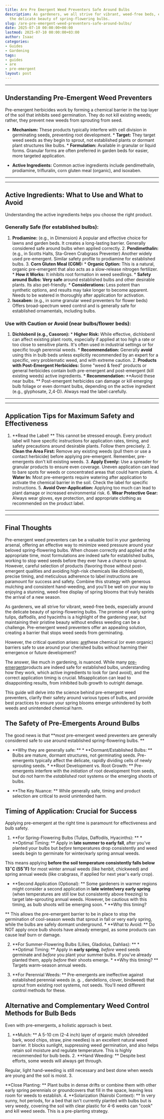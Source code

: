 ```yaml
---
title: Are Pre Emergent Weed Preventers Safe Around Bulbs
description: As gardeners, we all strive for vibrant, weed-free beds, especially around
  the delicate beauty of spring-flowering bulbs.
slug: /are-pre-emergent-weed-preventers-safe-around-bulbs/
date: 2025-07-10 00:00:00+00:00
lastmod: 2025-07-10 00:00:00+03:00
author: Isaac
categories:
- Guides
- Gardening
tags:
- guides
- are
- pre-emergent
layout: post
---
```

---

## Understanding Pre-Emergent Weed Preventers
Pre-emergent herbicides work by forming a chemical barrier in the top layer of the soil that inhibits seed germination. They do not kill existing weeds; rather, they prevent new weeds from sprouting from seed.

* **Mechanism:** These products typically interfere with cell division in germinating seeds, preventing root development. * **Target:** They target weed seeds as they begin to sprout, not established plants or dormant plant structures like bulbs. * **Formulation:** Available in granular or liquid forms. Granular forms are often preferred in garden beds for easier, more targeted application.

* **Active Ingredients:** Common active ingredients include pendimethalin, prodiamine, trifluralin, corn gluten meal (organic), and isoxaben.
---
---

## Active Ingredients: What to Use and What to Avoid
Understanding the active ingredients helps you choose the right product.

### Generally Safe (for established bulbs):
1. **Prodiamine:** (e.g., in Dimension) A popular and effective choice for lawns and garden beds. It creates a long-lasting barrier. Generally considered safe around bulbs when applied correctly. 2. **Pendimethalin:** (e.g., in Scotts Halts, Sta-Green Crabgrass Preventer) Another widely used pre-emergent. Similar safety profile to prodiamine for established bulbs. 3.
**Corn Gluten Meal (CGM):** * **Organic Option:** This is a natural, organic pre-emergent that also acts as a slow-release nitrogen fertilizer. * **How it Works:** It inhibits root formation in weed seedlings. * **Safety around Bulbs:** **Very safe** around established bulbs and other desirable plants. Its also pet-friendly. * **Considerations:** Less potent than synthetic options, and results may take longer to become apparent.
Needs to be watered in thoroughly after application for activation.
4.  **Isoxaben:** (e.g., in some granular weed preventers for flower beds) Offers broad-spectrum weed control and is generally safe for established ornamentals, including bulbs.

### Use with Caution or Avoid (near bulbs/flower beds):
1. **Dichlobenil (e.g., Casoron):** * **Higher Risk:** While effective, dichlobenil can affect existing plant roots, especially if applied at too high a rate or too close to sensitive plants. It's often used in industrial settings or for specific tough perennial weeds. * **Recommendation:** Generally **avoid** using this in bulb beds unless explicitly recommended by an expert for a specific, very problematic weed, and with extreme caution. 2.
**Products with Post-Emergent Herbicides:** Some "weed & feed" products or general herbicides contain both pre-emergent and post-emergent (kill existing weeds) active ingredients. * **Recommendation:** **Avoid these near bulbs. ** Post-emergent herbicides can damage or kill emerging bulb foliage or even dormant bulbs, depending on the active ingredient (e.g., glyphosate, 2,4-D). Always read the label carefully.
---
---

## Application Tips for Maximum Safety and Effectiveness
1. **Read the Label! ** This cannot be stressed enough. Every product label will have specific instructions for application rates, timing, and safety precautions around desirable plants. Follow them precisely. 2. **Clean the Area First:** Remove any existing weeds (pull them or use a contact herbicide) before applying pre-emergent. Remember, pre-emergents don't kill existing weeds. 3. **Apply Evenly:** Use a spreader for granular products to ensure even coverage.
Uneven application can lead to bare spots for weeds or concentrated areas that could harm plants. 4. **Water In:** Most pre-emergents require watering after application to activate the chemical barrier in the soil. Check the label for specific instructions. 5. **Avoid Over-Application:** Applying too much can lead to plant damage or increased environmental risk. 6. **Wear Protective Gear:** Always wear gloves, eye protection, and appropriate clothing as recommended on the product label.
---
---

## Final Thoughts
Pre-emergent weed preventers can be a valuable tool in your gardening arsenal, offering an effective way to minimize weed pressure around your beloved spring-flowering bulbs. When chosen correctly and applied at the appropriate time, most formulations are indeed safe for established bulbs, working to stop weed seeds before they ever have a chance to sprout.
However, careful selection of products (favoring those without post-emergent qualities and avoiding high-risk chemicals like dichlobenil), precise timing, and meticulous adherence to label instructions are paramount for success and safety. Combine this strategy with generous mulching and consistent hand-weeding, and you'll be well on your way to enjoying a stunning, weed-free display of spring blooms that truly heralds the arrival of a new season.

As gardeners, we all strive for vibrant, weed-free beds, especially around the delicate beauty of spring-flowering bulbs. The promise of early spring tulips, daffodils, and hyacinths is a highlight of the gardening year, but maintaining their pristine beauty without endless weeding can be a challenge. Pre-emergent weed preventers offer an appealing solution, creating a barrier that stops weed seeds from germinating.

However, the critical question arises: [are](https://pestpolicy.com/are-butterfly-bushes-bad-for-butterflies/)these chemical (or even organic) barriers safe to use around your cherished bulbs without harming their emergence or future development?

The answer, like much in gardening, is nuanced. While many [pre-emergent](https://pestpolicy.com/when-to-apply-pre-emergent/)products are indeed safe for established bulbs, understanding how they work, which active ingredients to look for (and avoid), and the correct application timing is crucial. Misapplication can lead to disappointing results, from inhibited bulb growth to outright damage.

This guide will delve into the science behind pre-emergent weed preventers, clarify their safety around various types of bulbs, and provide best practices to ensure your spring blooms emerge unhindered by both weeds and unintended chemical harm.

##  The Safety of Pre-Emergents Around Bulbs

The good news is that **most pre-emergent weed preventers are generally considered safe to use around established spring-flowering bulbs. **

* **Why they are generally safe: ** * **Dormant/Established Bulbs: ** Bulbs are mature, dormant structures, not germinating seeds. Pre-emergents typically affect the delicate, rapidly dividing cells of newly sprouting seeds. * **Root Development vs. Root Growth: ** Pre-emergents interfere with the *initiation* of root development from seeds, but do not harm the *established* root systems or the emerging shoots of bulbs.

* **The Key Nuance: ** While generally safe, timing and product selection are critical to avoid unintended harm.

##  Timing of Application: Crucial for Success

Applying pre-emergent at the right time is paramount for effectiveness and bulb safety.

1. **For Spring-Flowering Bulbs (Tulips, Daffodils, Hyacinths): ** * **Optimal Timing: ** Apply in **late summer to early fall**, after you've planted your bulbs but *before* temperatures drop consistently and weed seeds begin to germinate for winter/early spring annual weeds.

This means applying **before the soil temperature consistently falls below $13^\circ \text{C}$ ($55^\circ \text{F}$)** for most winter annual weeds (like henbit, chickweed) and spring annual weeds (like crabgrass, if applied for next year's early crop).

* **Second Application (Optional): ** Some gardeners in warmer regions might consider a second application in **late winter/very early spring** (when temperatures are still low but consistently above freezing) to target late-sprouting annual weeds. However, be cautious with this timing, as bulb shoots will be emerging soon. * **Why this timing?

** This allows the pre-emergent barrier to be in place to stop the germination of cool-season weeds that sprout in fall or very early spring, while the bulbs are safely dormant underground. * **What to Avoid: ** Do NOT apply once bulb shoots have already emerged, as some products can cause leaf burn or damage.

2. **For Summer-Flowering Bulbs (Lilies, Gladiolus, Dahlias): ** * **Optimal Timing: ** Apply in **early spring**, *before* weed seeds germinate and *before* you plant your summer bulbs. If you've already planted them, apply *before* their shoots emerge. * **Why this timing? ** Targets warm-season annual weeds.

3. **For Perennial Weeds: ** Pre-emergents are ineffective against established perennial weeds (e. g. , dandelions, clover, bindweed) that sprout from existing root systems, not seeds. You'll need different control methods for these.

##  Alternative and Complementary Weed Control Methods for Bulb Beds

Even with pre-emergents, a holistic approach is best.

1. **Mulch: ** A 5-10 cm (2-4 inch) layer of organic mulch (shredded bark, wood chips, straw, pine needles) is an excellent natural weed barrier. It blocks sunlight, suppressing weed germination, and also helps retain soil moisture and regulate temperature. This is highly recommended for bulb beds. 2. **Hand Weeding: ** Despite best efforts, some weeds will always get through.

Regular, light hand-weeding is still necessary and best done when weeds are young and the soil is moist. 3.

**Close Planting: ** Plant bulbs in dense drifts or combine them with other early spring perennials or groundcovers that fill in the space, leaving less room for weeds to establish. 4. **Solarization (Nairobi Context): ** In very sunny, hot periods, for a bed that isn't currently planted with bulbs but is very weedy, covering the soil with clear plastic for 4-6 weeks can "cook" and kill weed seeds. This is a pre-planting strategy.